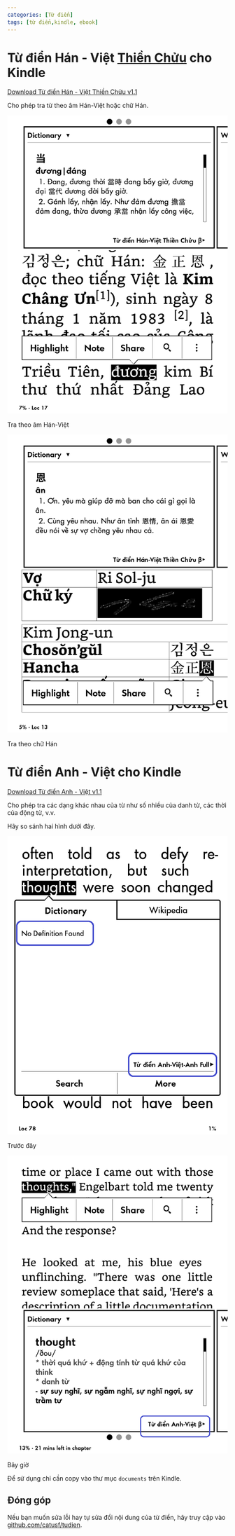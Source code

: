 ```yaml
---
categories: [Từ điển]
tags: [từ điển,kindle, ebook]
---
```


# Từ điển Hán - Việt [Thiền Chửu](https://vi.wikipedia.org/wiki/Thi%E1%BB%81u_Ch%E1%BB%ADu) cho Kindle

[Download Từ điển Hán - Việt Thiền Chửu v1.1](https://github.com/catusf/tudien/releases/download/v1.1/TudienThienChuu.mobi)

Cho phép tra từ theo âm Hán-Việt hoặc chữ Hán.

<img src="/assets/img/thienchuu-amhanviet.png" alt="Tra theo âm Hán-Việt" style="width: 600px;"/>

Tra theo âm Hán-Việt


<img src="/assets/img/thienchuu-amhan.png" alt="Tra theo chữ Hán" style="width: 600px;"/>

Tra theo chữ Hán


# Từ điển Anh - Việt cho Kindle

[Download Từ điển Anh - Việt v1.1](https://github.com/catusf/tudien/releases/download/v1.1/TudienAnhVietBeta.mobi)

Cho phép tra các dạng khác nhau của từ như số nhiều của danh từ, các thời của động từ, v.v.

Hãy so sánh hai hình dưới đây.

<img src="/assets/img/before.png" alt="Trước đây" style="width: 600px;"/>

Trước đây


<img src="/assets/img/after.png" alt="Bây giờ" style="width: 600px;"/>

Bây giờ


Để sử dụng chỉ cần copy vào thư mục `documents` trên Kindle. 

## Đóng góp

Nếu bạn muốn sửa lỗi hay tự sửa đổi nội dung của từ điển, hãy truy cập vào [github.com/catusf/tudien](https://github.com/catusf/tudien).


